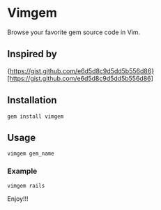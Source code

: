 # Vimgem

Browse your favorite gem source code in Vim.

## Inspired by

{https://gist.github.com/e6d5d8c9d5dd5b556d86}[https://gist.github.com/e6d5d8c9d5dd5b556d86]

## Installation

    gem install vimgem

## Usage

    vimgem gem_name

### Example

    vimgem rails

Enjoy!!!
